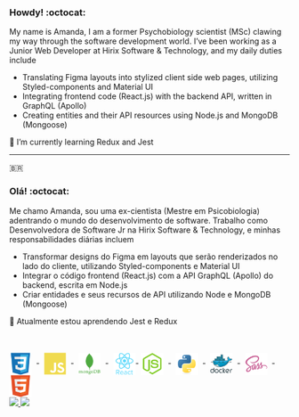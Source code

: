 ### Howdy! :octocat:

My name is Amanda, I am a former Psychobiology scientist (MSc) clawing my way through the software development world. 
I’ve been working as a Junior Web Developer at Hirix Software & Technology, and my daily duties include
- Translating Figma layouts into stylized client side web pages, utilizing Styled-components and Material UI
- Integrating frontend code (React.js) with the backend API, written in GraphQL (Apollo)
- Creating entities and their API resources using Node.js and MongoDB (Mongoose)

🌱 I’m currently learning Redux and Jest

----
:brazil: 

### Olá! :octocat:

Me chamo Amanda, sou uma ex-cientista (Mestre em Psicobiologia) adentrando o mundo do desenvolvimento de software. 
Trabalho como Desenvolvedora de Software Jr na Hirix Software & Technology, e minhas responsabilidades diárias incluem
- Transformar designs do Figma em layouts que serão renderizados no lado do cliente, utilizando Styled-components e Material UI
- Integrar o código frontend (React.js) com a API GraphQL (Apollo) do backend, escrita em Node.js
- Criar entidades e seus recursos de API utilizando Node e MongoDB (Mongoose)

🌱 Atualmente estou aprendendo Jest e Redux

<br>

<div style="display: inline-block"><br>
  <img align="center" alt="CSS" height="40" width="40" src="https://raw.githubusercontent.com/devicons/devicon/master/icons/css3/css3-original.svg">
  &nbsp;-&nbsp;
  <img align="center" alt="Js" height="40" width="40" src="https://raw.githubusercontent.com/devicons/devicon/master/icons/javascript/javascript-plain.svg">
    &nbsp;-&nbsp;
  <img align="center" alt="MongoDB" height="40" width="40" src="https://github.com/devicons/devicon/blob/master/icons/mongodb/mongodb-plain-wordmark.svg">
    &nbsp;-&nbsp;
  <img align="center" alt="React" height="40" width="40" src="https://github.com/devicons/devicon/blob/master/icons/react/react-original-wordmark.svg">-
  <img align="center" alt="Node" height="40" width="40" src="https://raw.githubusercontent.com/devicons/devicon/master/icons/nodejs/nodejs-original.svg">
    &nbsp;-&nbsp;
  <img align="center" alt="Python" height="40" width="40" src="https://raw.githubusercontent.com/devicons/devicon/master/icons/python/python-original.svg">
    &nbsp;-&nbsp;
  <img align="center" alt="Docker-compose" height="40" width="40" src="https://github.com/devicons/devicon/blob/master/icons/docker/docker-original-wordmark.svg">
    &nbsp;-&nbsp;
  <img align="center" alt="SASS" height="40" width="40" src="https://github.com/devicons/devicon/blob/master/icons/sass/sass-original.svg">
    &nbsp;-&nbsp;
  <img align="center" alt="HTML" height="40" width="40" src="https://raw.githubusercontent.com/devicons/devicon/master/icons/html5/html5-original.svg">
</div><br>

 <div>
  <a href="https://github.com/amandie-ct">
  <img height="180em" src="https://github-readme-stats.vercel.app/api?username=amandie-ct&count_private=true&show_icons=true&theme=dracula&include_all_commits=true"/>
  <img height="180em" src="https://github-readme-stats.vercel.app/api/top-langs/?username=amandie-ct&count_private=true&layout=compact&langs_count=7&theme=dracula&include_all_commits=true"/>
</div><br>
  
  
<!--
**amandie-ct/amandie-ct** is a ✨ _special_ ✨ repository because its `README.md` (this file) appears on your GitHub profile.

Here are some ideas to get you started:

I'm Amanda, a bachelor in Psychology with a MSc in Psychobiology :brain:, and I'm pursuing a 

- 🔭 I’m currently working on ...
- 🌱 I’m currently learning ...
- 👯 I’m looking to collaborate on ...
- 🤔 I’m looking for help with ...
- 💬 Ask me about ...
- 📫 How to reach me: ...
- 😄 Pronouns: ...
- ⚡ Fun fact: ...
-->
